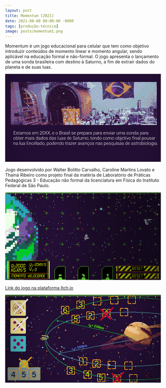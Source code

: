 ```yaml
---
layout: post
title: Momentum [2021]
date: 2021-08-08 00:00:00 -0000
tags: [produção-técnica]
image: posts/momentum1.png
---
```


Momentum é um jogo educacional para celular que tem como objetivo introduzir conteúdos de momento linear e momento angular, sendo aplicável na educação formal e não-formal. O jogo apresenta o lançamento de uma sonda brasileira com destino à Saturno, a fim de extrair dados do planeta e de suas luas. 

![momentumz]

Jogo desenvolvido por Walter Bolitto Carvalho, Caroline Martins Lovato e Thainá Ribeiro como projeto final da matéria de Laboratório de Práticas Pedagógicas 3 - Educação não formal da licenciatura em Física do Instituto Federal de São Paulo. 

![momentuma]

<a href="https://bolitto.itch.io/momentum">Link do jogo na plataforma Itch.io</a>

![momentumb]


[momentumz]: /assets/img/posts/momentum2.png "Imagem do jogo"
[momentuma]: /assets/img/posts/momentum3.png "Imagem do jogo"
[momentumb]: /assets/img/posts/momentum4.png "Imagem do jogo"
